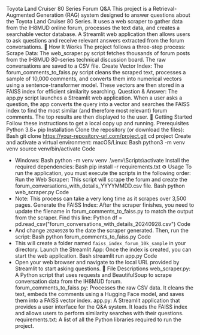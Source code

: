 Toyota Land Cruiser 80 Series Forum Q&A
This project is a Retrieval-Augmented Generation (RAG) system designed to answer questions about the Toyota Land Cruiser 80 Series. It uses a web scraper to gather data from the IH8MUD online forum, processes the text data, and creates a searchable vector database. A Streamlit web application then allows users to ask questions and receive relevant answers extracted from the forum conversations.
🚙 How It Works
The project follows a three-step process:
Scrape Data: The web_scraper.py script fetches thousands of forum posts from the IH8MUD 80-series technical discussion board. The raw conversations are saved to a CSV file.
Create Vector Index: The forum_comments_to_faiss.py script cleans the scraped text, processes a sample of 10,000 comments, and converts them into numerical vectors using a sentence-transformer model. These vectors are then stored in a FAISS index for efficient similarity searching.
Question & Answer: The app.py script launches a Streamlit web application. When a user asks a question, the app converts the query into a vector and searches the FAISS index to find the most similar (and therefore most relevant) forum comments. The top results are then displayed to the user.
🚀 Getting Started
Follow these instructions to get a local copy up and running.
Prerequisites
Python 3.8+
pip
Installation
Clone the repository (or download the files):
Bash
git clone https://your-repository-url.com/project.git
cd project
Create and activate a virtual environment:
macOS/Linux:
Bash
python3 -m venv venv
source venv/bin/activate
Code
* Windows:
Bash
python -m venv venv
.\venv\Scripts\activate
Install the required dependencies:
Bash
pip install -r requirements.txt
⚙️ Usage
To run the application, you must execute the scripts in the following order:
Run the Web Scraper: This script will scrape the forum and create the forum_conversations_with_details_YYYYMMDD.csv file.
Bash
python web_scraper.py
Code
* Note: This process can take a very long time as it scrapes over 3,500 pages.
Generate the FAISS Index: After the scraper finishes, you need to update the filename in forum_comments_to_faiss.py to match the output from the scraper.
Find this line:
Python
df = pd.read_csv("forum_conversations_with_details_20240928.csv")
Code
* And change `20240928` to the date the scraper generated. Then, run the script:
Bash
python forum_comments_to_faiss.py
Code
* This will create a folder named `faiss_index_forum_10k_sample` in your directory.
Launch the Streamlit App: Once the index is created, you can start the web application.
Bash
streamlit run app.py
Code
* Open your web browser and navigate to the local URL provided by Streamlit to start asking questions.
📄 File Descriptions
web_scraper.py: A Python script that uses requests and BeautifulSoup to scrape conversation data from the IH8MUD forum.
forum_comments_to_faiss.py: Processes the raw CSV data. It cleans the text, embeds the comments using a Hugging Face model, and saves them into a FAISS vector index.
app.py: A Streamlit application that provides a user interface for the Q&A system. It loads the FAISS index and allows users to perform similarity searches with their questions.
requirements.txt: A list of all the Python libraries required to run the project.
